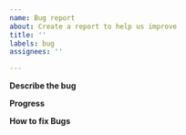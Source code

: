 ```yaml
---
name: Bug report
about: Create a report to help us improve
title: ''
labels: bug
assignees: ''

---
```


**Describe the bug**

**Progress**

**How to fix Bugs**
